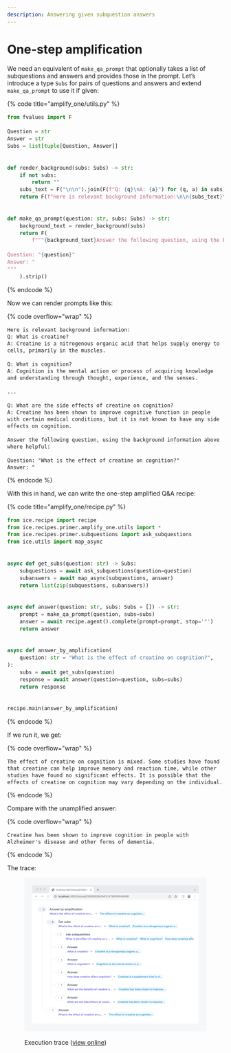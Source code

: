 ```yaml
---
description: Answering given subquestion answers
---
```


# One-step amplification

We need an equivalent of `make_qa_prompt` that optionally takes a list of subquestions and answers and provides those in the prompt. Let’s introduce a type `Subs` for pairs of questions and answers and extend `make_qa_prompt` to use it if given:

{% code title="amplify_one/utils.py" %}
```python
from fvalues import F

Question = str
Answer = str
Subs = list[tuple[Question, Answer]]


def render_background(subs: Subs) -> str:
    if not subs:
        return ""
    subs_text = F("\n\n").join(F(f"Q: {q}\nA: {a}") for (q, a) in subs)
    return F(f"Here is relevant background information:\n\n{subs_text}\n\n")


def make_qa_prompt(question: str, subs: Subs) -> str:
    background_text = render_background(subs)
    return F(
        f"""{background_text}Answer the following question, using the background information above where helpful:

Question: "{question}"
Answer: "
"""
    ).strip()
```
{% endcode %}

Now we can render prompts like this:

{% code overflow="wrap" %}
```
Here is relevant background information:
Q: What is creatine?
A: Creatine is a nitrogenous organic acid that helps supply energy to cells, primarily in the muscles.

Q: What is cognition?
A: Cognition is the mental action or process of acquiring knowledge and understanding through thought, experience, and the senses.

...

Q: What are the side effects of creatine on cognition?
A: Creatine has been shown to improve cognitive function in people with certain medical conditions, but it is not known to have any side effects on cognition.

Answer the following question, using the background information above where helpful:

Question: "What is the effect of creatine on cognition?"
Answer: "
```
{% endcode %}

With this in hand, we can write the one-step amplified Q\&A recipe:

{% code title="amplify_one/recipe.py" %}
```python
from ice.recipe import recipe
from ice.recipes.primer.amplify_one.utils import *
from ice.recipes.primer.subquestions import ask_subquestions
from ice.utils import map_async


async def get_subs(question: str) -> Subs:
    subquestions = await ask_subquestions(question=question)
    subanswers = await map_async(subquestions, answer)
    return list(zip(subquestions, subanswers))


async def answer(question: str, subs: Subs = []) -> str:
    prompt = make_qa_prompt(question, subs=subs)
    answer = await recipe.agent().complete(prompt=prompt, stop='"')
    return answer


async def answer_by_amplification(
    question: str = "What is the effect of creatine on cognition?",
):
    subs = await get_subs(question)
    response = await answer(question=question, subs=subs)
    return response


recipe.main(answer_by_amplification)
```
{% endcode %}

If we run it, we get:

{% code overflow="wrap" %}
```
The effect of creatine on cognition is mixed. Some studies have found that creatine can help improve memory and reaction time, while other studies have found no significant effects. It is possible that the effects of creatine on cognition may vary depending on the individual.
```
{% endcode %}

Compare with the unamplified answer:

{% code overflow="wrap" %}
```
Creatine has been shown to improve cognition in people with Alzheimer's disease and other forms of dementia.
```
{% endcode %}

The trace:

<figure><img src="../../.gitbook/assets/Screenshot CwMYysJE@2x.png" alt=""><figcaption><p>Execution trace (<a href="https://ice.ought.org/traces/01GE0W2SK5VP21VTBF5PEHGR8R">view online</a>)</p></figcaption></figure>

